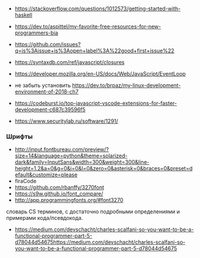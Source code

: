 

+ https://stackoverflow.com/questions/1012573/getting-started-with-haskell

+ https://dev.to/aspittel/my-favorite-free-resources-for-new-programmers-bia
+ https://github.com/issues?q=is%3Aissue+is%3Aopen+label%3A%22good+first+issue%22
+ https://syntaxdb.com/ref/javascript/closures
+ https://developer.mozilla.org/en-US/docs/Web/JavaScript/EventLoop

+ не забыть установить https://dev.to/brpaz/my-linux-development-environment-of-2018-ch7
+ https://codeburst.io/top-javascript-vscode-extensions-for-faster-development-c687c39596f5
+ https://www.securitylab.ru/software/1291/

### Шрифты 
+ http://input.fontbureau.com/preview/?size=14&language=python&theme=solarized-dark&family=InputSans&width=300&weight=300&line-height=1.2&a=0&g=0&i=0&l=0&zero=0&asterisk=0&braces=0&preset=default&customize=please
+ firaCode
+ https://github.com/rbanffy/3270font
+ https://s9w.github.io/font_compare/
+ http://app.programmingfonts.org/#font3270

словарь CS терминов, с достаточно подробными определениями и примерами кода/псевдокода.
+ https://medium.com/devschacht/charles-scalfani-so-you-want-to-be-a-functional-programmer-part-5-d78044d54675https://medium.com/devschacht/charles-scalfani-so-you-want-to-be-a-functional-programmer-part-5-d78044d54675
